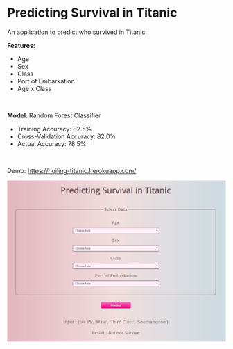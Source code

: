 # Predicting Survival in Titanic

An application to predict who survived in Titanic.

<b> Features: </b>
<ul>
  <li>Age</li>
  <li>Sex</li>
  <li>Class</li>
  <li>Port of Embarkation</li>
  <li>Age x Class</li>
</ul><br>

<b> Model: </b> Random Forest Classifier
<ul>
  <li>Training Accuracy: 82.5%</li>
  <li>Cross-Validation Accuracy: 82.0%</li>
  <li>Actual Accuracy: 78.5%</li>
</ul><br>


Demo: <a href='https://huiling-titanic.herokuapp.com/'>https://huiling-titanic.herokuapp.com/</a>

<img src='static/demo.jpg'>